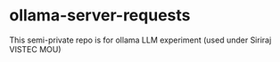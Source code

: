 # ollama-server-requests
This semi-private repo is for ollama LLM experiment (used under Siriraj VISTEC MOU)
